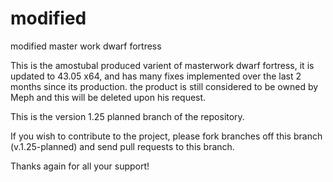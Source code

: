 # modified
modified master work dwarf fortress


This is the amostubal produced varient of masterwork dwarf fortress, it is updated to 43.05 x64, and has many fixes implemented over the last 2 months since its production.  the product is still considered to be owned by Meph and this will be deleted upon his request.

This is the version 1.25 planned branch of the repository.  

If you wish to contribute to the project, please fork branches off this branch (v.1.25-planned) and send pull requests to this branch.

Thanks again for all your support!

